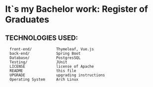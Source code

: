 It`s my Bachelor work: Register of Graduates
=============================

TECHNOLOGIES USED:
------------

      front-end/           Thymeleaf, Vue.js
      back-end/            Spring Boot
      Database/            PostgresSQL
      Testing/             JUnit
      LICENSE              license of Apache
      README               this file
      UPGRADE              upgrading instructions
      Operating System     Arch Linux
